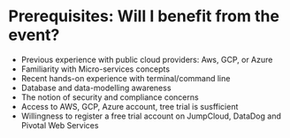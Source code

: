 # Prerequisites: Will I benefit from the event?

* Previous experience with public cloud providers: Aws, GCP, or Azure
* Familiarity with Micro-services concepts
* Recent hands-on experience with terminal/command line
* Database and data-modelling awareness
* The notion of security and compliance concerns
* Access to AWS, GCP, Azure account, tree trial is susfficient
* Willingness to register a free trial account on JumpCloud, DataDog and Pivotal Web Services



